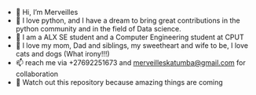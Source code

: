 - 👋 Hi, I’m Merveilles
- 👀 I love python, and I have a dream to bring great contributions in the python community and in the field of Data science.
- 🌱 I am a ALX SE student and a Computer Engineering student at CPUT
- 💞️ I love my mom, Dad and siblings, my sweetheart and wife to be, I love cats and dogs (What irony!!!)
- 📫 reach me via +27692251673 and merveilleskatumba@gmail.com for collaboration
- 👀 Watch out this repository because amazing things are coming

<!---
Mervhope144k/Mervhope144k is a ✨ special ✨ repository because its `README.md` (this file) appears on your GitHub profile.
You can click the Preview link to take a look at your changes.
--->
